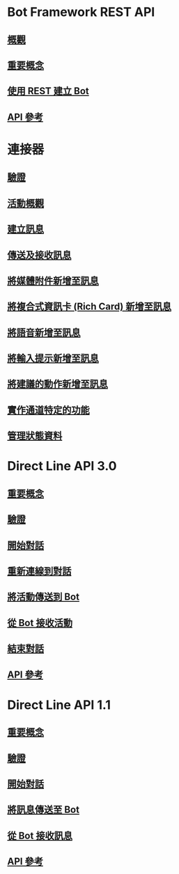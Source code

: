 # Bot Framework REST API
## [概觀](bot-framework-rest-overview.md)
## [重要概念](bot-framework-rest-connector-concepts.md)
## [使用 REST 建立 Bot](~/rest-api/bot-framework-rest-connector-quickstart.md)
## [API 參考](bot-framework-rest-connector-api-reference.md)
# 連接器
## [驗證](bot-framework-rest-connector-authentication.md)
## [活動概觀](bot-framework-rest-connector-activities.md)
## [建立訊息](bot-framework-rest-connector-create-messages.md)
## [傳送及接收訊息](bot-framework-rest-connector-send-and-receive-messages.md)
## [將媒體附件新增至訊息](bot-framework-rest-connector-add-media-attachments.md)
## [將複合式資訊卡 (Rich Card) 新增至訊息](bot-framework-rest-connector-add-rich-cards.md)
## [將語音新增至訊息](bot-framework-rest-connector-text-to-speech.md)
## [將輸入提示新增至訊息](bot-framework-rest-connector-add-input-hints.md)
## [將建議的動作新增至訊息](bot-framework-rest-connector-add-suggested-actions.md)
## [實作通道特定的功能](bot-framework-rest-connector-channeldata.md)
## [管理狀態資料](bot-framework-rest-state.md)
# Direct Line API 3.0
## [重要概念](bot-framework-rest-direct-line-3-0-concepts.md)
## [驗證](bot-framework-rest-direct-line-3-0-authentication.md)
## [開始對話](bot-framework-rest-direct-line-3-0-start-conversation.md)
## [重新連線到對話](bot-framework-rest-direct-line-3-0-reconnect-to-conversation.md)
## [將活動傳送到 Bot](bot-framework-rest-direct-line-3-0-send-activity.md)
## [從 Bot 接收活動](bot-framework-rest-direct-line-3-0-receive-activities.md)
## [結束對話](bot-framework-rest-direct-line-3-0-end-conversation.md)
## [API 參考](bot-framework-rest-direct-line-3-0-api-reference.md)
# Direct Line API 1.1
## [重要概念](bot-framework-rest-direct-line-1-1-concepts.md)
## [驗證](bot-framework-rest-direct-line-1-1-authentication.md)
## [開始對話](bot-framework-rest-direct-line-1-1-start-conversation.md)
## [將訊息傳送至 Bot](bot-framework-rest-direct-line-1-1-send-message.md)
## [從 Bot 接收訊息](bot-framework-rest-direct-line-1-1-receive-messages.md)
## [API 參考](bot-framework-rest-direct-line-1-1-api-reference.md)
